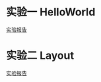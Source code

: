 实验一  HelloWorld
=====
[实验报告](https://github.com/NickLYD/NickRep/blob/master/HelloWorld/readme.md)

实验二  Layout
=====
[实验报告](https://github.com/NickLYD/NickRep/blob/master/Layout/readme.md)
